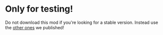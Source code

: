 # Only for testing! #
Do not download this mod if you're looking for a stable version. Instead use the [other ones](https://thunderstore.io/c/lethal-company/p/Toybox/) we published!

